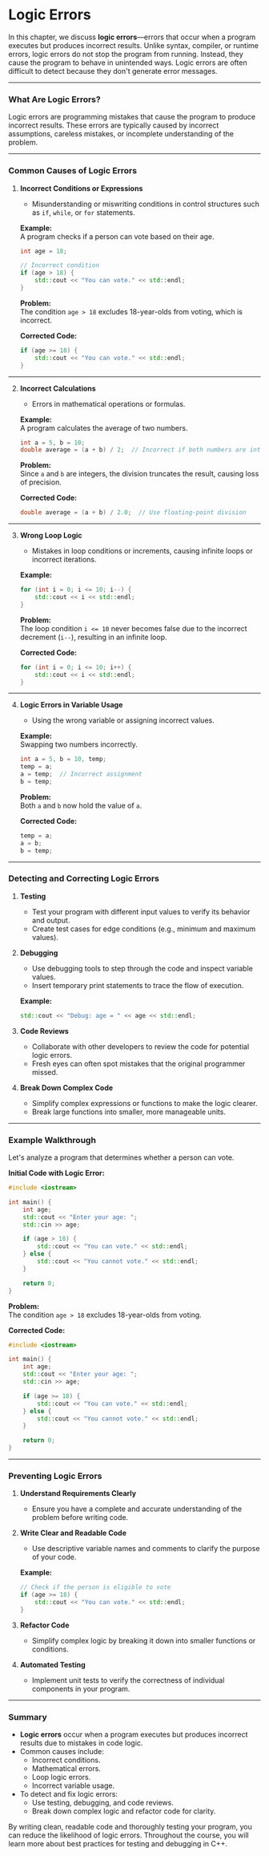 # Logic Errors

In this chapter, we discuss **logic errors**—errors that occur when a program executes but produces incorrect results. Unlike syntax, compiler, or runtime errors, logic errors do not stop the program from running. Instead, they cause the program to behave in unintended ways. Logic errors are often difficult to detect because they don't generate error messages.

---

### **What Are Logic Errors?**

Logic errors are programming mistakes that cause the program to produce incorrect results. These errors are typically caused by incorrect assumptions, careless mistakes, or incomplete understanding of the problem.

---

### **Common Causes of Logic Errors**

1. **Incorrect Conditions or Expressions**
   - Misunderstanding or miswriting conditions in control structures such as `if`, `while`, or `for` statements.

   **Example:**  
   A program checks if a person can vote based on their age.
   ```cpp
   int age = 18;

   // Incorrect condition
   if (age > 18) {
       std::cout << "You can vote." << std::endl;
   }
   ```
   **Problem:**  
   The condition `age > 18` excludes 18-year-olds from voting, which is incorrect.

   **Corrected Code:**
   ```cpp
   if (age >= 18) {
       std::cout << "You can vote." << std::endl;
   }
   ```

---

2. **Incorrect Calculations**
   - Errors in mathematical operations or formulas.

   **Example:**  
   A program calculates the average of two numbers.
   ```cpp
   int a = 5, b = 10;
   double average = (a + b) / 2;  // Incorrect if both numbers are integers
   ```
   **Problem:**  
   Since `a` and `b` are integers, the division truncates the result, causing loss of precision.

   **Corrected Code:**
   ```cpp
   double average = (a + b) / 2.0;  // Use floating-point division
   ```

---

3. **Wrong Loop Logic**
   - Mistakes in loop conditions or increments, causing infinite loops or incorrect iterations.

   **Example:**
   ```cpp
   for (int i = 0; i <= 10; i--) {
       std::cout << i << std::endl;
   }
   ```
   **Problem:**  
   The loop condition `i <= 10` never becomes false due to the incorrect decrement (`i--`), resulting in an infinite loop.

   **Corrected Code:**
   ```cpp
   for (int i = 0; i <= 10; i++) {
       std::cout << i << std::endl;
   }
   ```

---

4. **Logic Errors in Variable Usage**
   - Using the wrong variable or assigning incorrect values.

   **Example:**  
   Swapping two numbers incorrectly.
   ```cpp
   int a = 5, b = 10, temp;
   temp = a;
   a = temp;  // Incorrect assignment
   b = temp;
   ```
   **Problem:**  
   Both `a` and `b` now hold the value of `a`.

   **Corrected Code:**
   ```cpp
   temp = a;
   a = b;
   b = temp;
   ```

---

### **Detecting and Correcting Logic Errors**

1. **Testing**
   - Test your program with different input values to verify its behavior and output.
   - Create test cases for edge conditions (e.g., minimum and maximum values).

2. **Debugging**
   - Use debugging tools to step through the code and inspect variable values.
   - Insert temporary print statements to trace the flow of execution.

   **Example:**
   ```cpp
   std::cout << "Debug: age = " << age << std::endl;
   ```

3. **Code Reviews**
   - Collaborate with other developers to review the code for potential logic errors.
   - Fresh eyes can often spot mistakes that the original programmer missed.

4. **Break Down Complex Code**
   - Simplify complex expressions or functions to make the logic clearer.
   - Break large functions into smaller, more manageable units.

---

### **Example Walkthrough**

Let's analyze a program that determines whether a person can vote.

**Initial Code with Logic Error:**
```cpp
#include <iostream>

int main() {
    int age;
    std::cout << "Enter your age: ";
    std::cin >> age;

    if (age > 18) {
        std::cout << "You can vote." << std::endl;
    } else {
        std::cout << "You cannot vote." << std::endl;
    }

    return 0;
}
```

**Problem:**  
The condition `age > 18` excludes 18-year-olds from voting.

**Corrected Code:**
```cpp
#include <iostream>

int main() {
    int age;
    std::cout << "Enter your age: ";
    std::cin >> age;

    if (age >= 18) {
        std::cout << "You can vote." << std::endl;
    } else {
        std::cout << "You cannot vote." << std::endl;
    }

    return 0;
}
```

---

### **Preventing Logic Errors**

1. **Understand Requirements Clearly**
   - Ensure you have a complete and accurate understanding of the problem before writing code.

2. **Write Clear and Readable Code**
   - Use descriptive variable names and comments to clarify the purpose of your code.

   **Example:**
   ```cpp
   // Check if the person is eligible to vote
   if (age >= 18) {
       std::cout << "You can vote." << std::endl;
   }
   ```

3. **Refactor Code**
   - Simplify complex logic by breaking it down into smaller functions or conditions.

4. **Automated Testing**
   - Implement unit tests to verify the correctness of individual components in your program.

---

### **Summary**

- **Logic errors** occur when a program executes but produces incorrect results due to mistakes in code logic.
- Common causes include:
  - Incorrect conditions.
  - Mathematical errors.
  - Loop logic errors.
  - Incorrect variable usage.
- To detect and fix logic errors:
  - Use testing, debugging, and code reviews.
  - Break down complex logic and refactor code for clarity.

By writing clean, readable code and thoroughly testing your program, you can reduce the likelihood of logic errors. Throughout the course, you will learn more about best practices for testing and debugging in C++.